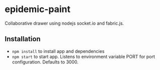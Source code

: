 # epidemic-paint

Collaborative drawer using nodejs socket.io and fabric.js.

## Installation

* `npm install` to install app and dependencies
* `npm start` to start app. Listens to environment variable PORT for port configuration. Defaults to 3000.
